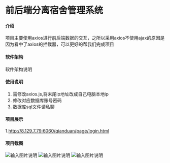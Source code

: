 # 前后端分离宿舍管理系统

#### 介绍
项目主要使用axios进行前后端数据的交互，之所以采用axios不使用ajax的原因是因为看中了axios的拦截器，可以更好的帮我们完成项目

#### 软件架构
软件架构说明



#### 使用说明

1.  需修改axios.js,将末尾ip地址改成自己电脑本地ip
2.  修改对应数据库账号密码
3.  数据库sql文件请私聊

#### 项目展示
1.http://8.129.7.79:6060/qianduan/page/login.html

#### 项目截图
![输入图片说明](https://images.gitee.com/uploads/images/2021/0303/112145_5448acc8_7974937.png "7M~UCLUQFGZLK{PDI(J}EEO.png")
![输入图片说明](https://images.gitee.com/uploads/images/2021/0303/112158_9b40a002_7974937.png "EX28(4XPWPY6H]$({{(38CB.png")
![输入图片说明](https://images.gitee.com/uploads/images/2021/0303/112029_e2107b34_7974937.png "T{$TO8D]T%~8C}N34TRTM@F.png")